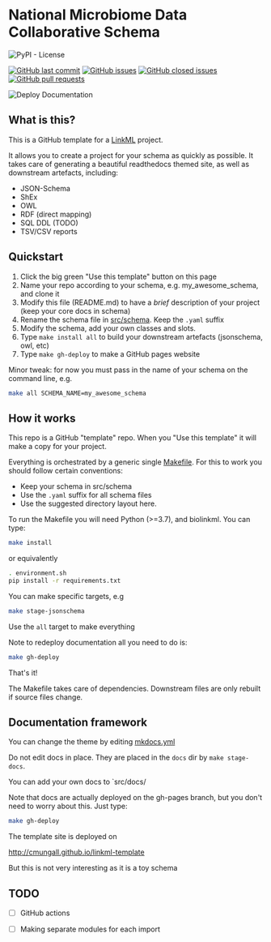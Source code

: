 # National Microbiome Data Collaborative Schema

![PyPI - License](https://img.shields.io/pypi/l/nmdc-schema)

[![GitHub last commit](https://img.shields.io/github/last-commit/microbiomedata/nmdc-schema?branch=main&kill_cache=1)](
https://github.com/microbiomedata/nmdc-schema/commits)
[![GitHub issues](https://img.shields.io/github/issues/microbiomedata/nmdc-schema?branch=master&kill_cache=1)](https://github.com/microbiomedata/nmdc-schema/issues)
[![GitHub closed issues](https://img.shields.io/github/issues-closed-raw/microbiomedata/nmdc-schema?branch=main&kill_cache=1)](https://github.com/microbiomedata/nmdc-schema/issues?q=is%3Aissue+is%3Aclosed)
[![GitHub pull requests](https://img.shields.io/github/issues-pr-raw/microbiomedata/nmdc-schema?branch=main&kill_cache=1)](https://github.com/microbiomedata/nmdc-schema/pulls)

![Deploy Documentation](https://github.com/microbiomedata/nmdc-schema/workflows/Build%20and%20Deploy%20Static%20Mkdocs%20Documentation/badge.svg?branch=main)

## What is this?
This is a GitHub template for a [LinkML](https://github.com/biolink/biolinkml/) project.

It allows you to create a project for your schema as quickly as
possible. It takes care of generating a beautiful readthedocs themed
site, as well as downstream artefacts, including:

 * JSON-Schema
 * ShEx
 * OWL
 * RDF (direct mapping)
 * SQL DDL (TODO)
 * TSV/CSV reports

## Quickstart

 1. Click the big green "Use this template" button on this page
 2. Name your repo according to your schema, e.g. my_awesome_schema, and clone it
 3. Modify this file (README.md) to have a *brief* description of your project (keep your core docs in schema)
 4. Rename the schema file in [src/schema](src/schema). Keep the `.yaml` suffix
 5. Modify the schema, add your own classes and slots.
 6. Type `make install all` to build your downstream artefacts (jsonschema, owl, etc)
 7. Type `make gh-deploy` to make a GitHub pages website

Minor tweak: for now you must pass in the name of your schema on the command line, e.g.

```bash
make all SCHEMA_NAME=my_awesome_schema
```

## How it works

This repo is a GitHub "template" repo. When you "Use this template" it will make a copy for your project.

Everything is orchestrated by a generic single [Makefile](Makefile). For this to work you should follow certain conventions:

 * Keep your schema in src/schema
 * Use the `.yaml` suffix for all schema files
 * Use the suggested directory layout here.

To run the Makefile you will need Python (>=3.7), and biolinkml. You can type:

```bash
make install
```

or equivalently

```bash
. environment.sh
pip install -r requirements.txt
```

You can make specific targets, e.g

```bash
make stage-jsonschema
```

Use the `all` target to make everything

Note to redeploy documentation all you need to do is:

```bash
make gh-deploy
```

That's it!

The Makefile takes care of dependencies. Downstream files are only rebuilt if source files change.

## Documentation framework

You can change the theme by editing [mkdocs.yml](mkdocs.yml)

Do not edit docs in place. They are placed in the `docs` dir by `make stage-docs`.

You can add your own docs to `src/docs/

Note that docs are actually deployed on the gh-pages branch, but you don't need to worry about this. Just type:

```bash
make gh-deploy
```

The template site is deployed on

http://cmungall.github.io/linkml-template

But this is not very interesting as it is a toy schema

## TODO

 - [ ] GitHub actions
 - [ ] Making separate modules for each import

